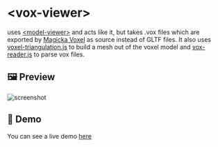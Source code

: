# \<vox-viewer\>

uses [\<model-viewer\>](https://github.com/GoogleWebComponents/model-viewer) and acts like it, but takes .vox files 
which are exported by [Magicka Voxel](https://ephtracy.github.io/) as source instead of GLTF files. It also uses 
[voxel-triangulation.js](https://github.com/FlorianFe/voxel-triangulation.js) to build a mesh out of the voxel model and [vox-reader.js](https://github.com/FlorianFe/vox-reader.js) to parse vox files.

## 🖼 Preview

![screenshot](https://raw.githubusercontent.com/FlorianFe/vox-viewer/master/img/screenshot.png)

## 👀 Demo

You can see a live demo [here](https://gamenator.github.io/TestVoxelViewer/demo/)
